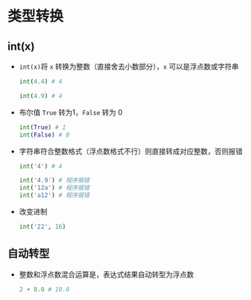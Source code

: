 # 类型转换

## int(x)

+ `int(x)`将 `x` 转换为整数（直接舍去小数部分），`x` 可以是浮点数或字符串

  ```py
  int(4.4) # 4

  int(4.9) # 4
  ```

+ 布尔值 `True` 转为1，`False` 转为 0

  ```py
  int(True) # 1
  int(False) # 0
  ```

+ 字符串符合整数格式（浮点数格式不行）则直接转成对应整数，否则报错

  ```py
  int('4') # 4

  int('4.9') # 程序报错
  int('12a') # 程序报错
  int('a12') # 程序报错
  ```

+ 改变进制

  ```py
  int('22', 16)
  ```

## 自动转型

+ 整数和浮点数混合运算是，表达式结果自动转型为浮点数

  ```py
  2 + 8.0 # 10.0
  ```
